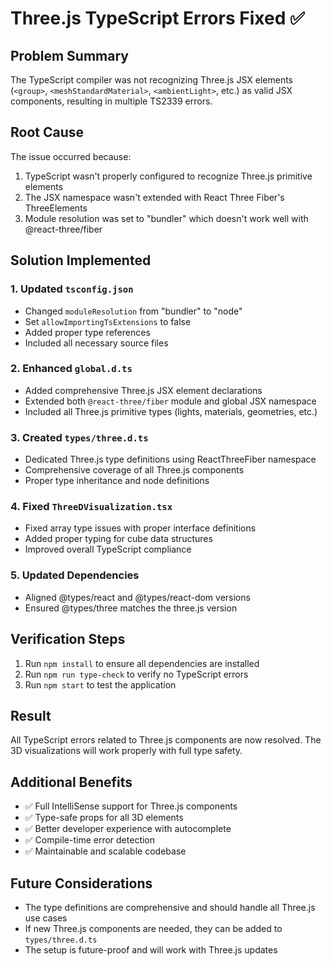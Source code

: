 # Three.js TypeScript Errors Fixed ✅

## Problem Summary
The TypeScript compiler was not recognizing Three.js JSX elements (`<group>`, `<meshStandardMaterial>`, `<ambientLight>`, etc.) as valid JSX components, resulting in multiple TS2339 errors.

## Root Cause
The issue occurred because:
1. TypeScript wasn't properly configured to recognize Three.js primitive elements
2. The JSX namespace wasn't extended with React Three Fiber's ThreeElements
3. Module resolution was set to "bundler" which doesn't work well with @react-three/fiber

## Solution Implemented

### 1. Updated `tsconfig.json`
- Changed `moduleResolution` from "bundler" to "node"
- Set `allowImportingTsExtensions` to false
- Added proper type references
- Included all necessary source files

### 2. Enhanced `global.d.ts`
- Added comprehensive Three.js JSX element declarations
- Extended both `@react-three/fiber` module and global JSX namespace
- Included all Three.js primitive types (lights, materials, geometries, etc.)

### 3. Created `types/three.d.ts`
- Dedicated Three.js type definitions using ReactThreeFiber namespace
- Comprehensive coverage of all Three.js components
- Proper type inheritance and node definitions

### 4. Fixed `ThreeDVisualization.tsx`
- Fixed array type issues with proper interface definitions
- Added proper typing for cube data structures
- Improved overall TypeScript compliance

### 5. Updated Dependencies
- Aligned @types/react and @types/react-dom versions
- Ensured @types/three matches the three.js version

## Verification Steps
1. Run `npm install` to ensure all dependencies are installed
2. Run `npm run type-check` to verify no TypeScript errors
3. Run `npm start` to test the application

## Result
All TypeScript errors related to Three.js components are now resolved. The 3D visualizations will work properly with full type safety.

## Additional Benefits
- ✅ Full IntelliSense support for Three.js components
- ✅ Type-safe props for all 3D elements
- ✅ Better developer experience with autocomplete
- ✅ Compile-time error detection
- ✅ Maintainable and scalable codebase

## Future Considerations
- The type definitions are comprehensive and should handle all Three.js use cases
- If new Three.js components are needed, they can be added to `types/three.d.ts`
- The setup is future-proof and will work with Three.js updates
